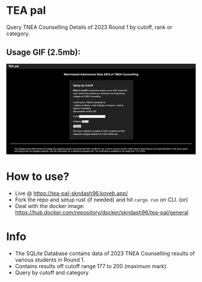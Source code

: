 # TEA pal
Query TNEA Counselling Details of 2023 Round 1 by cutoff, rank or category.

## Usage GIF (2.5mb):
![alt GIF of Webpage](https://github.com/skndash96/tea-pal/blob/main/src/views/sample.gif)

# How to use?
- Live @ https://tea-pal-skndash96.koyeb.app/
- Fork the repo and setup rust (if needed) and hit `cargo run` on CLI.
(or)
- Deal with the docker image: https://hub.docker.com/repository/docker/skndash96/tea-pal/general

# Info
- The SQLite Database contains data of 2023 TNEA Counselling results of various students in Round 1.
- Contains results off cutoff range  177 to 200 (maximum mark).
- Query by cutoff and category